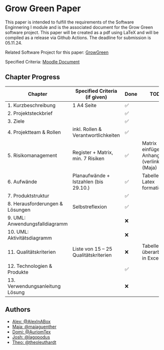 # Grow Green Paper

This paper is intended to fulfill the requirements of the Software Enginnering I module and is the associated document 
for the Grow Green software project. 
This paper will be created as a pdf using LaTeX and will be compiled as a release via Github Actions. 
The deadline for submission is 05.11.24.

Related Software Project for this paper: [GrowGreen](https://github.com/AlexInABox/grow-green/)

Specified Criteria: [Moodle Document](https://moodle.hwr-berlin.de/pluginfile.php/4270794/mod_resource/content/0/Vorgabe%20Pr%C3%BCfungsleistungen%20SWE%20I%202024%20V1.1.pdf)

## Chapter Progress

| Chapter                         | Specified Criteria (if given)        | Done |  TODO                                                    |
| ------------------------------- | ------------------------------------ | ---- | -------------------------------------------------------- |
| 1. Kurzbeschreibung             | 1 A4 Seite                           | ✅    |                                                          |
| 2. Projektsteckbrief            |                                      | ✅    |                                                          |
| 3. Ziele                        |                                      | ✅    |                                                          |
| 4. Projektteam & Rollen         | inkl. Rollen & Verantwortlichkeiten  | ✅    |                                                          |
| 5. Risikomanagement             | Register + Matrix, min. 7 Risiken    | ✅    | Matrix einfügen & Anhang (verlinken) (Maja)              |
| 6. Aufwände                     | Planaufwände + Istzahlen (bis 29.10.)| ✅    | Tabelle in Latex formatieren                             |
| 7. Produktstruktur              |                                      | ✅    |                                                          |
| 8. Herausforderungen & Lösungen | Selbstreflexion                      | ✅    |                                                          |
| 9. UML: Anwendungsfalldiagramm  |                                      | ❌    |                                                          |
| 10. UML: Aktivitätsdiagramm     |                                      | ❌    |                                                          |
| 11. Qualitätskriterien          | Liste von 15 – 25 Qualitätskriterien | ❌    | Tabelle überarbeiten in Excel                            |
| 12. Technologien & Produkte     |                                      | ✅    |                                                          |
| 13. Verwendungsanleitung Lösung |                                      | ❌    |                                                          |

## Authors

- [Alex: @AlexInABox](https://github.com/AlexInABox)
- [Maja: @majaguenther](https://github.com/majaguenther)
- [Domi: @AuriomTex](https://github.com/AuriomTex)
- [Josh: @lagopodus](https://github.com/lagopodus)
- [Theo: @theoleuthardt](https://github.com/theoleuthardt)
